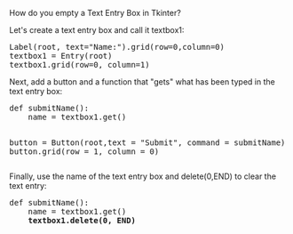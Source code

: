 <p>How do you empty a Text Entry Box in Tkinter?</p>
<p>Let's create a text entry box and call it textbox1:</p>
<pre>Label(root, text="Name:").grid(row=0,column=0)
textbox1 = Entry(root)
textbox1.grid(row=0, column=1)</pre>
<p>Next, add a button and a function that "gets" what has been typed in the text entry box:</p>
<pre>def submitName():
    name = textbox1.get()

button = Button(root,text = "Submit", command = submitName)
button.grid(row = 1, column = 0)</pre>
<p>Finally, use the name of the text entry box and delete(0,END) to clear the text entry:</p>
<pre>def submitName():
    name = textbox1.get()
    <strong>textbox1.delete(0, END)
</strong></pre>
